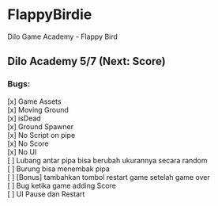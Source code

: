 # FlappyBirdie
Dilo Game Academy - Flappy Bird

## Dilo Academy 5/7 (Next: Score) 

### Bugs: ###
[x] Game Assets  
[x] Moving Ground  
[x] isDead  
[x] Ground Spawner  
[x] No Script on pipe  
[x] No Score  
[x] No UI  
[ ] Lubang antar pipa bisa berubah ukurannya secara random  
[ ] Burung bisa menembak pipa  
[ ] [Bonus] tambahkan tombol restart game setelah game over  
[ ] Bug ketika game adding Score  
[ ] UI Pause dan Restart  